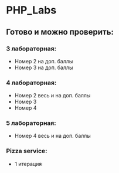 # PHP_Labs
<h2>Готово и можно проверить:</h2>

<h3>3 лабораторная:</h3>
<ul>
  <li>Номер 2 на доп. баллы </li>
  <li>Номер 3 на доп. баллы </li>
</ul>

<h3>4 лабораторная:</h3>
<ul>
  <li>Номер 2 весь и на доп. баллы</li>
  <li>Номер 3</li>
  <li>Номер 4</li>
</ul>

<h3>5 лабораторная:</h3>
<ul>
  <li>Номер 4 весь и на доп. баллы </li>
</ul>

<h3>Pizza service:</h3>
<ul>
  <li>1 итерация</li>
</ul>
